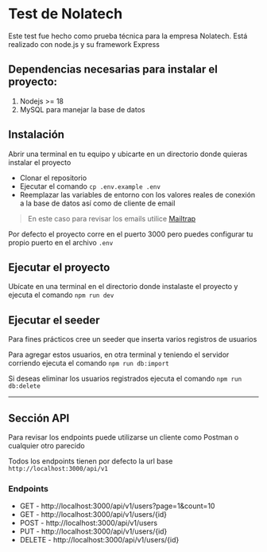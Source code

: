 # Test de Nolatech

Este test fue hecho como prueba técnica para la empresa Nolatech. Está realizado con node.js y su framework Express

## Dependencias necesarias para instalar el proyecto:

1. Nodejs >= 18
2. MySQL para manejar la base de datos

## Instalación

Abrir una terminal en tu equipo y ubicarte en un directorio donde quieras instalar el proyecto

-   Clonar el repositorio
-   Ejecutar el comando `cp .env.example .env`
-   Reemplazar las variables de entorno con los valores reales de conexión a la base de datos así como de cliente de email

> En este caso para revisar los emails utilice [Mailtrap](https://mailtrap.io)

Por defecto el proyecto corre en el puerto 3000 pero puedes configurar tu propio puerto en el archivo `.env`

## Ejecutar el proyecto

Ubícate en una terminal en el directorio donde instalaste el proyecto y ejecuta el comando `npm run dev`

## Ejecutar el seeder

Para fines prácticos cree un seeder que inserta varios registros de usuarios

Para agregar estos usuarios, en otra terminal y teniendo el servidor corriendo ejecuta el comando `npm run db:import`

Si deseas eliminar los usuarios registrados ejecuta el comando `npm run db:delete`

---

## Sección API

Para revisar los endpoints puede utilizarse un cliente como Postman o cualquier otro parecido

Todos los endpoints tienen por defecto la url base `http://localhost:3000/api/v1`

### Endpoints

-   GET - http://localhost:3000/api/v1/users?page=1&count=10
-   GET - http://localhost:3000/api/v1/users/{id}
-   POST - http://localhost:3000/api/v1/users
-   PUT - http://localhost:3000/api/v1/users/{id}
-   DELETE - http://localhost:3000/api/v1/users/{id}
